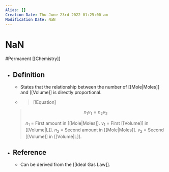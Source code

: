 ```yaml
---
Alias: []
Creation Date: Thu June 23rd 2022 01:25:00 am 
Modification Date: NaN
---
```

# NaN
#Permanent [[Chemistry]]

- ## Definition
	- States that the relationship between the number of [[Mole|Moles]] and [[Volume]] is directly proportional.
	 - > [!Equation]
	> $$n_1v_1=n_2v_2$$
	> 
	> $n_1$ = First amount in [[Mole|Moles]].
	> $v_1$ = First  [[Volume]] in [[Volume|L]].
	> $n_2$ = Second amount in [[Mole|Moles]].
	> $v_2$ = Second [[Volume]] in [[Volume|L]].
- ## Reference
	- Can be derived from the [[Ideal Gas Law]].